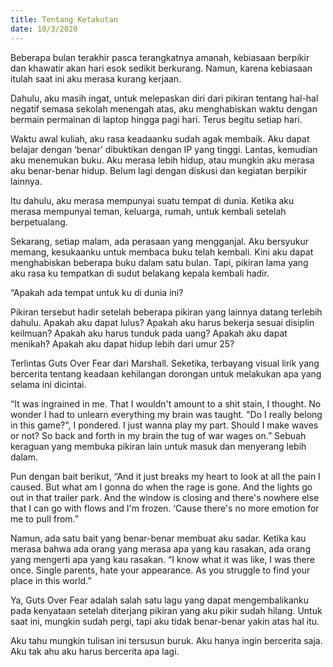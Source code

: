 ```yaml
---
title: Tentang Ketakutan
date: 10/3/2020
---
```

Beberapa bulan terakhir pasca terangkatnya amanah, kebiasaan berpikir dan khawatir akan hari esok sedikit berkurang. Namun, karena kebiasaan itulah saat ini aku merasa kurang kerjaan.


Dahulu, aku masih ingat, untuk melepaskan diri dari pikiran tentang hal-hal negatif semasa sekolah menengah atas, aku menghabiskan waktu dengan bermain permainan di laptop hingga pagi hari. Terus begitu setiap hari.


Waktu awal kuliah, aku rasa keadaanku sudah agak membaik. Aku dapat belajar dengan ‘benar’ dibuktikan dengan IP yang tinggi. Lantas, kemudian aku menemukan buku. Aku merasa lebih hidup, atau mungkin aku merasa aku benar-benar hidup. Belum lagi dengan diskusi dan kegiatan berpikir lainnya.


Itu dahulu, aku merasa mempunyai suatu tempat di dunia. Ketika aku merasa mempunyai teman, keluarga, rumah, untuk kembali setelah berpetualang.


Sekarang, setiap malam, ada perasaan yang mengganjal. Aku bersyukur memang, kesukaanku untuk membaca buku telah kembali. Kini aku dapat menghabiskan beberapa buku dalam satu bulan. Tapi, pikiran lama yang aku rasa ku tempatkan di sudut belakang kepala kembali hadir.


“Apakah ada tempat untuk ku di dunia ini?


Pikiran tersebut hadir setelah beberapa pikiran yang lainnya datang terlebih dahulu. Apakah aku dapat lulus? Apakah aku harus bekerja sesuai disiplin keilmuan? Apakah aku harus tunduk pada uang? Apakah aku dapat menikah? Apakah aku dapat hidup lebih dari umur 25?


Terlintas Guts Over Fear dari Marshall. Seketika, terbayang visual lirik yang bercerita tentang keadaan kehilangan dorongan untuk melakukan apa yang selama ini dicintai.


“It was ingrained in me. That I wouldn't amount to a shit stain, I thought. No wonder I had to unlearn everything my brain was taught. "Do I really belong in this game?", I pondered. I just wanna play my part. Should I make waves or not? So back and forth in my brain the tug of war wages on.” Sebuah keraguan yang membuka pikiran lain untuk masuk dan menyerang lebih dalam.


Pun dengan bait berikut, “And it just breaks my heart to look at all the pain I caused. But what am I gonna do when the rage is gone. And the lights go out in that trailer park. And the window is closing and there's nowhere else that I can go with flows and I'm frozen. ‘Cause there's no more emotion for me to pull from.”


Namun, ada satu bait yang benar-benar membuat aku sadar. Ketika kau merasa bahwa ada orang yang merasa apa yang kau rasakan, ada orang yang mengerti apa yang kau rasakan. “I know what it was like, I was there once. Single parents, hate your appearance. As you struggle to find your place in this world.”


Ya, Guts Over Fear adalah salah satu lagu yang dapat mengembalikanku pada kenyataan setelah diterjang pikiran yang aku pikir sudah hilang. Untuk saat ini, mungkin sudah pergi, tapi aku tidak benar-benar yakin atas hal itu.


Aku tahu mungkin tulisan ini tersusun buruk. Aku hanya ingin bercerita saja. Aku tak ahu aku harus bercerita apa lagi.
